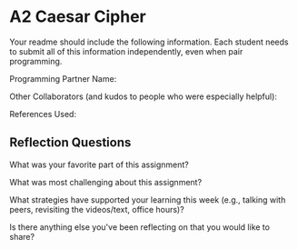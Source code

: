 # A2 Caesar Cipher

Your readme should include the following information. Each student needs to submit all of this information independently, even when pair programming. 

Programming Partner Name:

Other Collaborators (and kudos to people who were especially helpful):

References Used:


## Reflection Questions

What was your favorite part of this assignment?

What was most challenging about this assignment?

What strategies have supported your learning this week (e.g., talking with peers, revisiting the videos/text, office hours)? 

Is there anything else you've been reflecting on that you would like to share?
